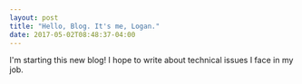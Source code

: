 ```yaml
---
layout: post
title: "Hello, Blog. It's me, Logan."
date: 2017-05-02T08:48:37-04:00
---
```


I'm starting this new blog! I hope to write about technical issues I face in my job.